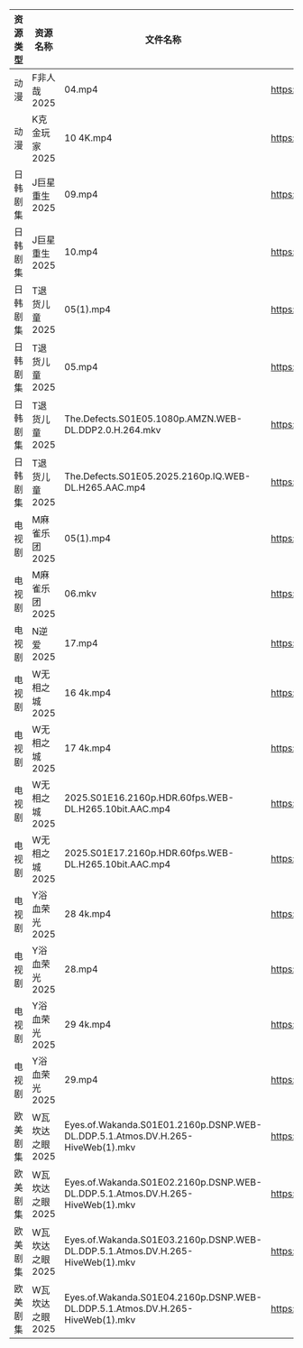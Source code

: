| 资源类型 | 资源名称       | 文件名称                                                                           | 分享链接                                 | 更新时间                |
| ---- | ---------- | ------------------------------------------------------------------------------ | ------------------------------------ | ------------------- |
| 动漫   | F非人哉2025   | 04.mp4                                                                         | https://pan.quark.cn/s/f1a1468453ba  | 2025-08-05 16:19:38 |
| 动漫   | K克金玩家2025  | 10 4K.mp4                                                                      | https://pan.quark.cn/s/746f246d3892  | 2025-08-05 16:24:07 |
| 日韩剧集 | J巨星重生2025  | 09.mp4                                                                         | https://pan.quark.cn/s/7c0af2ff15ea  | 2025-08-05 16:22:55 |
| 日韩剧集 | J巨星重生2025  | 10.mp4                                                                         | https://pan.quark.cn/s/7c0af2ff15ea  | 2025-08-05 16:22:53 |
| 日韩剧集 | T退货儿童2025  | 05(1).mp4                                                                      | https://pan.quark.cn/s/6d2fc4aa64cc  | 2025-08-05 16:33:10 |
| 日韩剧集 | T退货儿童2025  | 05.mp4                                                                         | https://pan.quark.cn/s/6d2fc4aa64cc  | 2025-08-05 10:32:47 |
| 日韩剧集 | T退货儿童2025  | The.Defects.S01E05.1080p.AMZN.WEB-DL.DDP2.0.H.264.mkv                          | https://pan.quark.cn/s/6d2fc4aa64cc  | 2025-08-05 16:33:06 |
| 日韩剧集 | T退货儿童2025  | The.Defects.S01E05.2025.2160p.IQ.WEB-DL.H265.AAC.mp4                           | https://pan.quark.cn/s/6d2fc4aa64cc  | 2025-08-05 16:33:03 |
| 电视剧  | M麻雀乐团2025  | 05(1).mp4                                                                      | https://pan.quark.cn/s/6f7fe24c7e8f  | 2025-08-05 16:27:34 |
| 电视剧  | M麻雀乐团2025  | 06.mkv                                                                         | https://pan.quark.cn/s/6f7fe24c7e8f  | 2025-08-05 16:27:32 |
| 电视剧  | N逆爱2025    | 17.mp4                                                                         | https://www.alipan.com/s/bYpxKg27F1z | 2025-08-05 12:01:52 |
| 电视剧  | W无相之城2025  | 16 4k.mp4                                                                      | https://pan.quark.cn/s/6e375bf1a4ee  | 2025-08-05 16:34:39 |
| 电视剧  | W无相之城2025  | 17 4k.mp4                                                                      | https://pan.quark.cn/s/6e375bf1a4ee  | 2025-08-05 16:34:43 |
| 电视剧  | W无相之城2025  | 2025.S01E16.2160p.HDR.60fps.WEB-DL.H265.10bit.AAC.mp4                          | https://pan.quark.cn/s/6e375bf1a4ee  | 2025-08-05 16:34:47 |
| 电视剧  | W无相之城2025  | 2025.S01E17.2160p.HDR.60fps.WEB-DL.H265.10bit.AAC.mp4                          | https://pan.quark.cn/s/6e375bf1a4ee  | 2025-08-05 16:34:52 |
| 电视剧  | Y浴血荣光2025  | 28 4k.mp4                                                                      | https://pan.quark.cn/s/2b8677d19fa0  | 2025-08-05 16:37:53 |
| 电视剧  | Y浴血荣光2025  | 28.mp4                                                                         | https://www.alipan.com/s/F3MTFNa4XY2 | 2025-08-05 12:02:26 |
| 电视剧  | Y浴血荣光2025  | 29 4k.mp4                                                                      | https://pan.quark.cn/s/2b8677d19fa0  | 2025-08-05 16:37:56 |
| 电视剧  | Y浴血荣光2025  | 29.mp4                                                                         | https://www.alipan.com/s/F3MTFNa4XY2 | 2025-08-05 12:02:26 |
| 欧美剧集 | W瓦坎达之眼2025 | Eyes.of.Wakanda.S01E01.2160p.DSNP.WEB-DL.DDP.5.1.Atmos.DV.H.265-HiveWeb(1).mkv | https://pan.quark.cn/s/68a238e10dee  | 2025-08-05 16:35:31 |
| 欧美剧集 | W瓦坎达之眼2025 | Eyes.of.Wakanda.S01E02.2160p.DSNP.WEB-DL.DDP.5.1.Atmos.DV.H.265-HiveWeb(1).mkv | https://pan.quark.cn/s/68a238e10dee  | 2025-08-05 16:35:34 |
| 欧美剧集 | W瓦坎达之眼2025 | Eyes.of.Wakanda.S01E03.2160p.DSNP.WEB-DL.DDP.5.1.Atmos.DV.H.265-HiveWeb(1).mkv | https://pan.quark.cn/s/68a238e10dee  | 2025-08-05 16:35:23 |
| 欧美剧集 | W瓦坎达之眼2025 | Eyes.of.Wakanda.S01E04.2160p.DSNP.WEB-DL.DDP.5.1.Atmos.DV.H.265-HiveWeb(1).mkv | https://pan.quark.cn/s/68a238e10dee  | 2025-08-05 16:35:26 |
